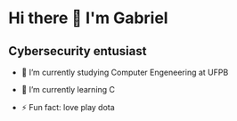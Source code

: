 <h1> Hi there 👋 I'm Gabriel</h1>

<h2>Cybersecurity entusiast</h2>


- 🔭 I’m currently studying  Computer Engeneering at UFPB
- 🌱 I’m currently learning C

- ⚡ Fun fact: love play dota 

